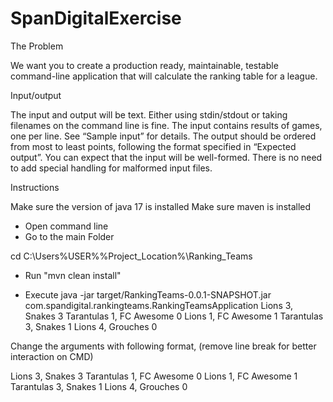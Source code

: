 # SpanDigitalExercise

The Problem 

We want you to create a production ready, maintainable, testable command-line application that will calculate the ranking table for a league. 

Input/output 

The input and output will be text. Either using stdin/stdout or taking filenames on the command line is fine. The input contains results of games, one per line. See “Sample input” for details. The output should be ordered from most to least points, following the format specified in “Expected output”. You can expect that the input will be well-formed. There is no need to add special handling for malformed input files.


Instructions

Make sure the version of java 17 is installed
Make sure maven is installed

- Open command line
- Go to the main Folder

cd C:\Users\%USER%\%Project_Location%\Ranking_Teams

- Run "mvn clean install"

- Execute 
java -jar target/RankingTeams-0.0.1-SNAPSHOT.jar com.spandigital.rankingteams.RankingTeamsApplication Lions 3, Snakes 3 Tarantulas 1, FC Awesome 0 Lions 1, FC Awesome 1 Tarantulas 3, Snakes 1 Lions 4, Grouches 0

Change the arguments with following format, (remove line break for better interaction on CMD)

Lions 3, Snakes 3
Tarantulas 1, FC Awesome 0
Lions 1, FC Awesome 1
Tarantulas 3, Snakes 1
Lions 4, Grouches 0

